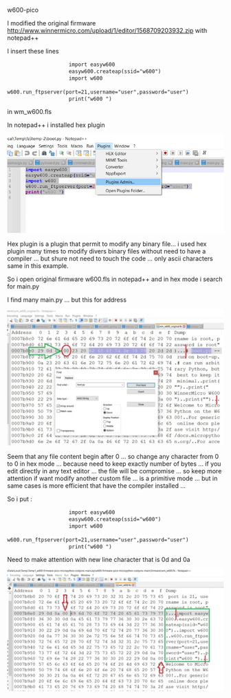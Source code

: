 w600-pico

I modified the original firmware http://www.winnermicro.com/upload/1/editor/1568709203932.zip with notepad++ 

I insert these lines 

                        import easyw600
                        easyw600.createap(ssid="w600")
                        import w600
                        w600.run_ftpserver(port=21,username="user",password="user")
                        print("w600 ")

in wm_w600.fls

In notepad++ i installed hex plugin

![w600-pico](https://github.com/costycnc/w600-firmware-pico-micropython-costycnc/blob/main/img/plugin.jpg)

Hex plugin is a plugin that permit to modify any binary file... i used hex plugin many times to modify divers binary files without need to have a compiler ... but shure not need to touch the code ... only ascii characters same in this example.

So i open original firmware w600.fls in notepad++ and in hex mode i search for main.py

I find many main.py ... but this for address 

![w600-pico](https://github.com/costycnc/w600-firmware-pico-micropython-costycnc/blob/main/img/btpy.jpg?raw=true)

Seem that any file content begin after 0 ... so change any character from 0 to 0 in hex mode ... because need to keep exactly number of bytes ... if you edit directly in any text editor ... the file will be compromise ... so keep more attention if want modify another custom file ... is a primitive mode ... but in same cases is more efficient that have the compiler installed ...

So i put :

                        import easyw600
                        easyw600.createap(ssid="w600")
                        import w600
                        w600.run_ftpserver(port=21,username="user",password="user")
                        print("w600 ")

Need to make attention with new line character that is 0d and 0a


![w600-pico](https://github.com/costycnc/w600-firmware-pico-micropython-costycnc/blob/main/img/btpy1.jpg?raw=true)




